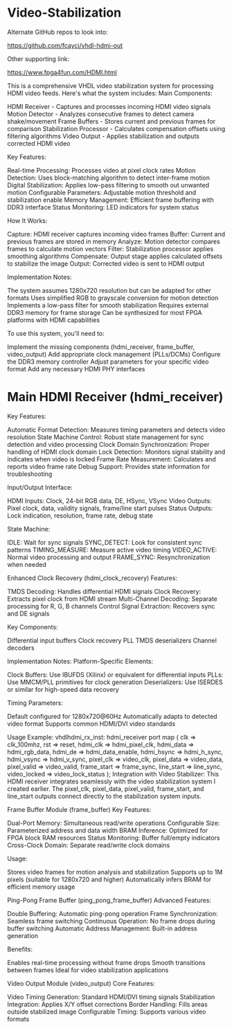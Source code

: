 # Video-Stabilization

Alternate GitHub repos to look into:

https://github.com/fcayci/vhdl-hdmi-out

Other supporting link:

https://www.fpga4fun.com/HDMI.html

This is a comprehensive VHDL video stabilization system for processing HDMI video feeds. Here's what the system includes:
Main Components:

HDMI Receiver - Captures and processes incoming HDMI video signals
Motion Detector - Analyzes consecutive frames to detect camera shake/movement
Frame Buffers - Stores current and previous frames for comparison
Stabilization Processor - Calculates compensation offsets using filtering algorithms
Video Output - Applies stabilization and outputs corrected HDMI video

Key Features:

Real-time Processing: Processes video at pixel clock rates
Motion Detection: Uses block-matching algorithm to detect inter-frame motion
Digital Stabilization: Applies low-pass filtering to smooth out unwanted motion
Configurable Parameters: Adjustable motion threshold and stabilization enable
Memory Management: Efficient frame buffering with DDR3 interface
Status Monitoring: LED indicators for system status

How It Works:

Capture: HDMI receiver captures incoming video frames
Buffer: Current and previous frames are stored in memory
Analyze: Motion detector compares frames to calculate motion vectors
Filter: Stabilization processor applies smoothing algorithms
Compensate: Output stage applies calculated offsets to stabilize the image
Output: Corrected video is sent to HDMI output

Implementation Notes:

The system assumes 1280x720 resolution but can be adapted for other formats
Uses simplified RGB to grayscale conversion for motion detection
Implements a low-pass filter for smooth stabilization
Requires external DDR3 memory for frame storage
Can be synthesized for most FPGA platforms with HDMI capabilities

To use this system, you'll need to:

Implement the missing components (hdmi_receiver, frame_buffer, video_output)
Add appropriate clock management (PLLs/DCMs)
Configure the DDR3 memory controller
Adjust parameters for your specific video format
Add any necessary HDMI PHY interfaces

# Main HDMI Receiver (hdmi_receiver)
Key Features:

Automatic Format Detection: Measures timing parameters and detects video resolution
State Machine Control: Robust state management for sync detection and video processing
Clock Domain Synchronization: Proper handling of HDMI clock domain
Lock Detection: Monitors signal stability and indicates when video is locked
Frame Rate Measurement: Calculates and reports video frame rate
Debug Support: Provides state information for troubleshooting

Input/Output Interface:

HDMI Inputs: Clock, 24-bit RGB data, DE, HSync, VSync
Video Outputs: Pixel clock, data, validity signals, frame/line start pulses
Status Outputs: Lock indication, resolution, frame rate, debug state

State Machine:

IDLE: Wait for sync signals
SYNC_DETECT: Look for consistent sync patterns
TIMING_MEASURE: Measure active video timing
VIDEO_ACTIVE: Normal video processing and output
FRAME_SYNC: Resynchronization when needed

Enhanced Clock Recovery (hdmi_clock_recovery)
Features:

TMDS Decoding: Handles differential HDMI signals
Clock Recovery: Extracts pixel clock from HDMI stream
Multi-Channel Decoding: Separate processing for R, G, B channels
Control Signal Extraction: Recovers sync and DE signals

Key Components:

Differential input buffers
Clock recovery PLL
TMDS deserializers
Channel decoders

Implementation Notes:
Platform-Specific Elements:

Clock Buffers: Use IBUFDS (Xilinx) or equivalent for differential inputs
PLLs: Use MMCM/PLL primitives for clock generation
Deserializers: Use ISERDES or similar for high-speed data recovery

Timing Parameters:

Default configured for 1280x720@60Hz
Automatically adapts to detected video format
Supports common HDMI/DVI video standards

Usage Example:
vhdlhdmi_rx_inst: hdmi_receiver
    port map (
        clk => clk_100mhz,
        rst => reset,
        hdmi_clk => hdmi_pixel_clk,
        hdmi_data => hdmi_rgb_data,
        hdmi_de => hdmi_data_enable,
        hdmi_hsync => hdmi_h_sync,
        hdmi_vsync => hdmi_v_sync,
        pixel_clk => video_clk,
        pixel_data => video_data,
        pixel_valid => video_valid,
        frame_start => frame_sync,
        line_start => line_sync,
        video_locked => video_lock_status
    );
Integration with Video Stabilizer:
This HDMI receiver integrates seamlessly with the video stabilization system I created earlier. The pixel_clk, pixel_data, pixel_valid, frame_start, and line_start outputs connect directly to the stabilization system inputs.

Frame Buffer Module (frame_buffer)
Key Features:

Dual-Port Memory: Simultaneous read/write operations
Configurable Size: Parameterized address and data width
BRAM Inference: Optimized for FPGA block RAM resources
Status Monitoring: Buffer full/empty indicators
Cross-Clock Domain: Separate read/write clock domains

Usage:

Stores video frames for motion analysis and stabilization
Supports up to 1M pixels (suitable for 1280x720 and higher)
Automatically infers BRAM for efficient memory usage

Ping-Pong Frame Buffer (ping_pong_frame_buffer)
Advanced Features:

Double Buffering: Automatic ping-pong operation
Frame Synchronization: Seamless frame switching
Continuous Operation: No frame drops during buffer switching
Automatic Address Management: Built-in address generation

Benefits:

Enables real-time processing without frame drops
Smooth transitions between frames
Ideal for video stabilization applications

Video Output Module (video_output)
Core Features:

Video Timing Generation: Standard HDMI/DVI timing signals
Stabilization Integration: Applies X/Y offset corrections
Border Handling: Fills areas outside stabilized image
Configurable Timing: Supports various video formats
